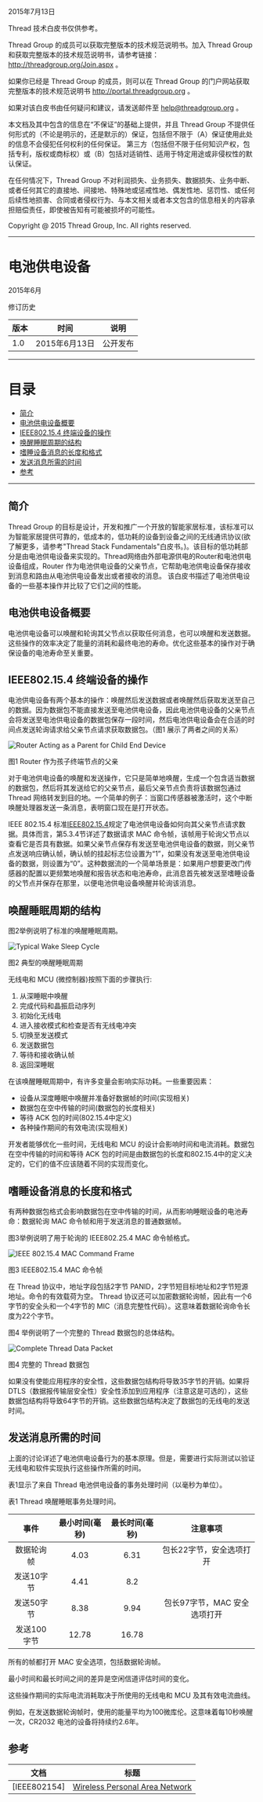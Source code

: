 2015年7月13日

Thread 技术白皮书仅供参考。

Thread Group 的成员可以获取完整版本的技术规范说明书。加入 Thread Group 和获取完整版本的技术规范说明书，请参考链接：http://threadgroup.org/Join.aspx 。

如果你已经是 Thread Group 的成员，则可以在 Thread Group 的门户网站获取完整版本的技术规范说明书 http://portal.threadgroup.org 。

如果对该白皮书由任何疑问和建议，请发送邮件至 help@threadgroup.org 。

本文档及其中包含的信息在“不保证”的基础上提供，并且 Thread Group 不提供任何形式的（不论是明示的，还是默示的）保证，包括但不限于（A）保证使用此处的信息不会侵犯任何权利的任何保证。 第三方（包括但不限于任何知识产权，包括专利，版权或商标权）或（B）包括对适销性、适用于特定用途或非侵权性的默认保证。

在任何情况下，Thread Group 不对利润损失、业务损失、数据损失、业务中断、或者任何其它的直接地、间接地、特殊地或惩戒性地、偶发性地、惩罚性、或任何后续性地损害、合同或者侵权行为、与本文相关或者本文包含的信息相关的内容承担赔偿责任，即使被告知有可能被损坏的可能性。

Copyright @ 2015 Thread Group, Inc. All rights reserved.


---
# 电池供电设备

2015年6月

修订历史

|版本|时间|说明|
|---|---|---|
| 1.0|2015年6月13日| 公开发布 |

---
# **目录**
- [简介](#简介)
- [电池供电设备概要](#电池供电设备概要)
- [IEEE802.15.4 终端设备的操作](#ieee802154-终端设备的操作)
- [唤醒睡眠周期的结构](#唤醒睡眠周期的结构)
- [嗜睡设备消息的长度和格式](#嗜睡设备消息的长度和格式)
- [发送消息所需的时间](#发送消息所需的时间)
- [参考](#参考)
---
## 简介
Thread Group 的目标是设计，开发和推广一个开放的智能家居标准，该标准可以为智能家居提供可靠的，低成本的，低功耗的设备到设备之间的无线通讯协议(欲了解更多，请参考"Thread Stack Fundamentals"白皮书。)。该目标的低功耗部分是由电池供电设备来实现的。Thread网络由外部电源供电的Router和电池供电设备组成，Router 作为电池供电设备的父亲节点，它帮助电池供电设备保存接收到消息和路由从电池供电设备发出或者接收的消息。
该白皮书描述了电池供电设备的一些基本操作并比较了它们之间的性能。

##  电池供电设备概要
电池供电设备可以唤醒和轮询其父节点以获取任何消息，也可以唤醒和发送数据。这些操作的效率决定了能量的消耗和最终电池的寿命。优化这些基本的操作对于确保设备的电池寿命至关重要。

## IEEE802.15.4 终端设备的操作
电池供电设备有两个基本的操作：唤醒然后发送数据或者唤醒然后获取发送至自己的数据。因为数据包不能直接发送至电池供电设备，因此电池供电设备的父亲节点会将发送至电池供电设备的数据包保存一段时间，然后电池供电设备会在合适的时间点发送轮询请求给父亲节点请求获取数据包。（图1 展示了两者之间的关系）

![Router Acting as a Parent for Child End Device](./figure/figure1.png)

图1 Router 作为孩子终端节点的父亲

对于电池供电设备的唤醒和发送操作，它只是简单地唤醒，生成一个包含适当数据的数据包，然后将其发送给它的父亲节点，最后父亲节点负责将该数据包通过 Thread 网络转发到目的地。一个简单的例子：当窗口传感器被激活时，这个中断唤醒处理器发送一条消息，表明窗口现在是打开状态。

IEEE 802.15.4 标准[IEEE802.15.4](https://standards.ieee.org/standard/802_15_4-2006.html)规定了电池供电设备如何向其父亲节点请求数据。具体而言，第5.3.4节详述了数据请求 MAC 命令帧，该帧用于轮询父节点以查看它是否具有数据。如果父亲节点保存有发送至电池供电设备的数据，则父亲节点发送响应确认帧，确认帧的挂起标志位设置为“1”，如果没有发送至电池供电设备的数据，则设置为“0”。这种数据流的一个简单场景是：如果用户想要更改门传感器的配置以更频繁地唤醒和报告状态和电池寿命，此消息首先被发送至嗜睡设备的父节点并保存在那里，以便电池供电设备唤醒并轮询该消息。

## 唤醒睡眠周期的结构
图2举例说明了标准的唤醒睡眠周期。

![Typical Wake Sleep Cycle](./figure/figure2.png)

图2 典型的唤醒睡眠周期

无线电和 MCU (微控制器)按照下面的步骤执行:
1. 从深睡眠中唤醒
2. 完成代码和晶振启动序列
3. 初始化无线电
4. 进入接收模式和检查是否有无线电冲突
5. 切换至发送模式
6. 发送数据包
7. 等待和接收确认帧
8. 返回深睡眠

在该唤醒睡眠周期中，有许多变量会影响实际功耗。一些重要因素：
- 设备从深度睡眠中唤醒并准备好数据帧的时间(实现相关)
- 数据包在空中传输的时间(数据包的长度相关)
- 等待 ACK 包的时间(802.15.4中定义)
- 各种操作期间的有效电流(实现相关)

开发者能够优化一些时间，无线电和 MCU 的设计会影响时间和电流消耗。数据包在空中传输的时间和等待 ACK 包的时间是由数据包的长度和802.15.4中的定义决定的，它们的值不应该随着不同的实现而变化。

## 嗜睡设备消息的长度和格式

有两种数据包格式会影响数据包在空中传输的时间，从而影响睡眠设备的电池寿命：数据轮询 MAC 命令帧和用于发送消息的普通数据帧。

图3举例说明了用于轮询的 IEEE802.25.4 MAC 命令帧格式。

![IEEE 802.15.4 MAC Command Frame](./figure/figure3.png)

图3 IEEE802.15.4 MAC 命令帧

在 Thread 协议中，地址字段包括2字节 PANID，2字节短目标地址和2字节短源地址。命令的有效载荷为空。 Thread 协议还可以加密数据轮询帧，因此有一个6字节的安全头和一个4字节的 MIC（消息完整性代码）。这意味着数据轮询命令长度为22个字节。

图4 举例说明了一个完整的 Thread 数据包的总体结构。

![Complete Thread Data Packet](./figure/figure4.png)

图4 完整的 Thread 数据包

如果没有使能应用程序的安全性，这些数据包结构将导致35字节的开销。如果将 DTLS（数据报传输层安全性）安全性添加到应用程序（注意这是可选的），这些数据包结构将导致64字节的开销。这些数据包结构决定了数据包的无线电的发送时间。

## 发送消息所需的时间
上面的讨论详述了电池供电设备行为的基本原理。但是，需要进行实际测试以验证无线电和软件实现执行这些操作所需的时间。

表1显示了来自 Thread 电池供电设备的事务处理时间（以毫秒为单位）。

表1 Thread 唤醒睡眠事务处理时间。

|事件|最小时间(毫秒)|最长时间(毫秒)|注意事项|
| :---: | :---: | :---: | :---: |
|数据轮询帧|4.03|6.31| 包长22字节，安全选项打开|
|发送10字节|4.41|8.2||
|发送50字节|8.38|9.94|包长97字节，MAC 安全选项打开|
|发送100字节|12.78|16.78||

所有的帧都打开 MAC 安全选项，包括数据轮询帧。

最小时间和最长时间之间的差异是空闲信道评估时间的变化。

这些操作期间的实际电流消耗取决于所使用的无线电和 MCU 及其有效电流曲线。

例如，在发送数据轮询帧时，使用的能量平均为100微库伦。这意味着每10秒唤醒一次，CR2032 电池的设备将持续约2.6年。

## 参考
|文档|标题|
| --- | --- |
|[IEEE802154]|[Wireless Personal Area Network](https://standards.ieee.org/standard/802_15_4-2006.html)|
